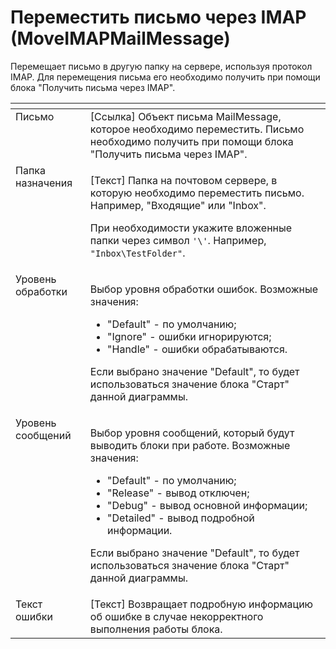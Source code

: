 # Переместить письмо через IMAP (MoveIMAPMailMessage)

Перемещает письмо в другую папку на сервере, используя протокол IMAP. Для перемещения письма его необходимо получить при помощи блока "Получить письма через IMAP".

<table data-header-hidden><thead><tr><th valign="top"></th><th valign="top"></th></tr></thead><tbody><tr><td valign="top">Письмо</td><td valign="top">[Ссылка] Объект письма MailMessage, которое необходимо переместить. Письмо необходимо получить при помощи блока "Получить письма через IMAP".</td></tr><tr><td valign="top">Папка назначения</td><td valign="top"><p>[Текст] Папка на почтовом сервере, в которую необходимо переместить письмо. Например, "Входящие" или "Inbox".</p><p></p><p>При необходимости укажите вложенные папки через символ <code>'\'</code>. Например, <code>"Inbox\TestFolder"</code>.</p></td></tr><tr><td valign="top">Уровень обработки</td><td valign="top"><p>Выбор уровня обработки ошибок. Возможные значения: </p><ul><li>"Default" - по умолчанию; </li><li>"Ignore" - ошибки игнорируются; </li><li>"Handle" - ошибки обрабатываются. </li></ul><p>Если выбрано значение "Default", то будет использоваться значение блока "Старт" данной диаграммы.</p></td></tr><tr><td valign="top">Уровень сообщений</td><td valign="top"><p>Выбор уровня сообщений, который будут выводить блоки при работе. Возможные значения: </p><ul><li>"Default" - по умолчанию; </li><li>"Release" - вывод отключен; </li><li>"Debug" - вывод основной информации; </li><li>"Detailed" - вывод подробной информации. </li></ul><p>Если выбрано значение "Default", то будет использоваться значение блока "Старт" данной диаграммы.</p></td></tr><tr><td valign="top">Текст ошибки</td><td valign="top">[Текст] Возвращает подробную информацию об ошибке в случае некорректного выполнения работы блока.</td></tr></tbody></table>
